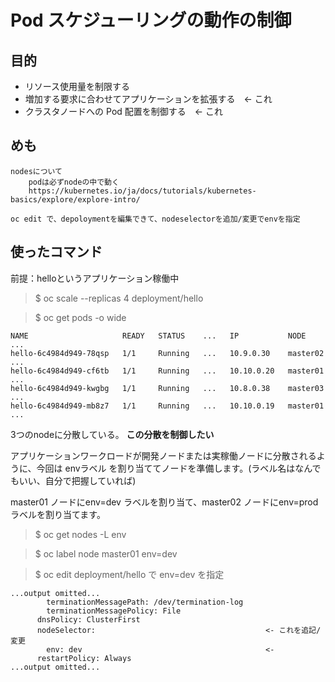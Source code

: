# Pod スケジューリングの動作の制御

## 目的

- リソース使用量を制限する
- 増加する要求に合わせてアプリケーションを拡張する　<- これ
- クラスタノードへの Pod 配置を制御する　<- これ


## めも

```
nodesについて
    podは必ずnodeの中で動く
    https://kubernetes.io/ja/docs/tutorials/kubernetes-basics/explore/explore-intro/

oc edit で、depoloymentを編集できて、nodeselectorを追加/変更でenvを指定
```


## 使ったコマンド

前提：helloというアプリケーション稼働中

> $ oc scale --replicas 4 deployment/hello

> $ oc get pods -o wide

```
NAME                     READY   STATUS    ...   IP           NODE       ...
hello-6c4984d949-78qsp   1/1     Running   ...   10.9.0.30    master02   ...
hello-6c4984d949-cf6tb   1/1     Running   ...   10.10.0.20   master01   ...
hello-6c4984d949-kwgbg   1/1     Running   ...   10.8.0.38    master03   ...
hello-6c4984d949-mb8z7   1/1     Running   ...   10.10.0.19   master01   ...
```

3つのnodeに分散している。 **この分散を制御したい**

アプリケーションワークロードが開発ノードまたは実稼働ノードに分散されるように、今回は envラベル を割り当ててノードを準備します。(ラベル名はなんでもいい、自分で把握していれば)

master01 ノードにenv=dev ラベルを割り当て、master02 ノードにenv=prod ラベルを割り当てます。 

> $ oc get nodes -L env

> $ oc label node master01 env=dev

> $ oc edit deployment/hello で env=dev を指定

```
...output omitted...
        terminationMessagePath: /dev/termination-log
        terminationMessagePolicy: File
      dnsPolicy: ClusterFirst
      nodeSelector:                                      <- これを追記/変更
        env: dev                                         <-
      restartPolicy: Always
...output omitted...
```

